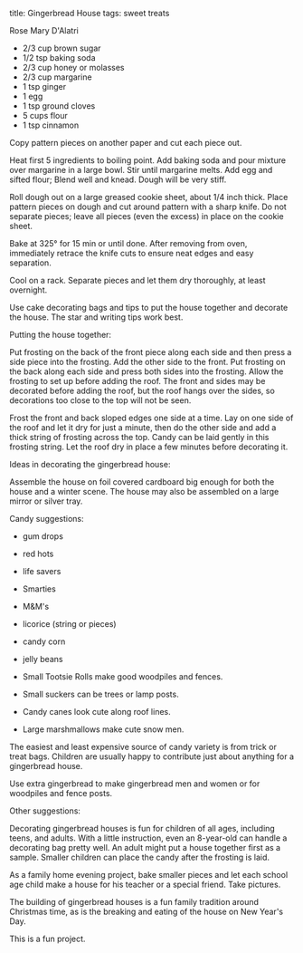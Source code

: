 title: Gingerbread House
tags: sweet treats

Rose Mary D'Alatri

* 2/3 cup brown sugar
* 1/2 tsp baking soda
* 2/3 cup honey or molasses
* 2/3 cup margarine
* 1 tsp ginger
* 1 egg
* 1 tsp ground cloves
* 5 cups flour
* 1 tsp cinnamon

Copy pattern pieces on another paper and cut each piece out.

Heat first 5 ingredients to boiling point.  Add baking soda and pour mixture over margarine in a large bowl.  Stir until margarine melts.  Add egg and sifted flour; Blend well and knead.  Dough will be very stiff.

Roll dough out on a large greased cookie sheet, about 1/4 inch thick.  Place pattern pieces on dough and cut around pattern with a sharp knife.  Do not separate pieces; leave all pieces (even the excess) in place on the cookie sheet.

Bake at 325° for 15 min or until done.  After removing from oven, immediately retrace the knife cuts to ensure neat edges and easy separation.

Cool on a rack.  Separate pieces and let them dry thoroughly, at least overnight.

Use cake decorating bags and tips to put the house together and decorate the house.  The star and writing tips work best.

Putting the house together:

Put frosting on the back of the front piece along each side and then press a side piece into the frosting.  Add the other side to the front.  Put frosting on the back along each side and press both sides into the frosting.  Allow the frosting to set up before adding the roof.  The front and sides may be decorated before adding the roof, but the roof hangs over the sides, so decorations too close to the top will not be seen.

Frost the front and back sloped edges one side at a time.  Lay on one side of the roof and let it dry for just a minute, then do the other side and add a thick string of frosting across the top.  Candy can be laid gently in this frosting string.  Let the roof dry in place a few minutes before decorating it.

Ideas in decorating the gingerbread house:

Assemble the house on foil covered cardboard big enough for both the house and a winter scene.  The house may also be assembled on a large mirror or silver tray.

Candy suggestions:

* gum drops
* red hots
* life savers
* Smarties
* M&M's
* licorice (string or pieces)
* candy corn
* jelly beans

* Small Tootsie Rolls make good woodpiles and fences.
* Small suckers can be trees or lamp posts.
* Candy canes look cute along roof lines.
* Large marshmallows make cute snow men.

The easiest and least expensive source of candy variety is from trick or treat bags.  Children are usually happy to contribute just about anything for a gingerbread house.

Use extra gingerbread to make gingerbread men and women or for woodpiles and fence posts.

Other suggestions:

Decorating gingerbread houses is fun for children of all ages, including teens, and adults.  With a little instruction, even an 8-year-old can handle a decorating bag pretty well.  An adult might put a house together first as a sample.  Smaller children can place the candy after the frosting is laid.

As a family home evening project, bake smaller pieces and let each school age child make a house for his teacher or a special friend.  Take pictures.

The building of gingerbread houses is a fun family tradition around Christmas time, as is the breaking and eating of the house on New Year's Day.

This is a fun project.
